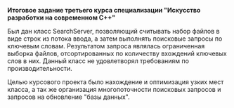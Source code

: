 <b>Итоговое задание третьего курса специализации "Искусство разработки на современном C++"</b>

Был дан класс SearchServer, позволяющий считывать набор файлов в виде строк из потока ввода,
а затем выполнять поисковые запросы по ключевым словам. Результатом запроса являлась ограниченная выборка файлов,
отсортированных по количеству вхождений ключевых слов в них. Данный класс не удовлетворял требованиям по производительности.

Целью курсового проекта было нахождение и оптимизация узких мест класса, а так же организация многопоточности поисковых
запросов и запросов на обновление "базы данных".
